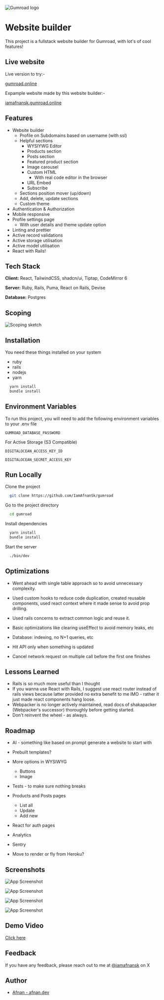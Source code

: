 ![Gumroad logo](https://assets-global.website-files.com/6171b265e5c8aa59b42c3472/618ea7afd990103829d614ff_gumroad-logo.svg)

# Website builder

This project is a fullstack website builder for Gumroad, with lot's of cool features!

## Live website

Live version to try:-

[gumroad.online](https://gumroad.online)

Expample website made by this website builder:-

[iamafnansk.gumroad.online](https://iamafnansk.gumroad.online)

## Features

- Website builder
    - Profile on Subdomains based on username (with ssl)
    - Helpful sections
        - WYSIYWG Editor
        - Products section
        - Posts section
        - Featured product section
        - Image carousel
        - Custom HTML
            - With real code editor in the browser
        - URL Embed
        - Subscribe
    - Sections position mover (up/down)
    - Add, delete, update sections
    - Custom theme
- Authentication & Authorization
- Mobile responsive
- Profile settings page
    - With user details and theme update option
- Linting and prettier
- Active record validations
- Active storage utilisation
- Active model utilisation
- React with Rails!

## Tech Stack

**Client:** React, TailwindCSS, shadcn/ui, Tiptap, CodeMirror 6

**Server:** Ruby, Rails, Puma, React on Rails, Devise

**Database:** Postgres

## Scoping

![Scoping sketch](https://gumroad.nyc3.cdn.digitaloceanspaces.com/gumroad-scoping.png)

## Installation

You need these things installed on your system

- ruby
- rails
- nodejs
- yarn

```bash
  yarn install
  bundle install
```

## Environment Variables

To run this project, you will need to add the following environment variables to your .env file

`GUMROAD_DATABASE_PASSWORD`

For Active Storage (S3 Compatible)

`DIGITALOCEAN_ACCESS_KEY_ID`

`DIGITALOCEAN_SECRET_ACCESS_KEY`

## Run Locally

Clone the project

```bash
  git clone https://github.com/IamAfnanSk/gumroad
```

Go to the project directory

```bash
  cd gumroad
```

Install dependencies

```bash
  yarn install
  bundle install
```

Start the server

```bash
  ./bin/dev
```

## Optimizations

- Went ahead with single table approach so to avoid unnecessary complexity.

- Used custom hooks to reduce code duplication, created reusable components, used react context where it made sense to
  avoid prop drilling.

- Used rails concerns to extract common logic and reuse it.

- Basic optimizations like clearing useEffect to avoid memory leaks, etc

- Database: indexing, no N+1 queries, etc

- Hit API only when something is updated

- Cancel network request on multiple call before the first one finishes

## Lessons Learned

- Rails is so much more useful than I thought
- If you wanna use React with Rails, I suggest use react router instead of rails views because latter provided no extra
  benefit to me IMO - rather it just made react components hang loose.
- Webpacker is no longer actively maintained, read docs of shakapacker (Webpacker's successor) thoroughly before getting
  started.
- Don't reinvent the wheel - as always.

## Roadmap

- AI - something like based on prompt generate a website to start with

- Prebuilt templates?

- More options in WYSIWYG
    - Buttons
    - Image

- Tests - to make sure nothing breaks

- Products and Posts pages
    - List all
    - Update
    - Add new

- React for auth pages

- Analytics

- Sentry

- Move to render or fly from Heroku?

## Screenshots

![App Screenshot](https://gumroad.nyc3.cdn.digitaloceanspaces.com/Screenshot%202024-02-24%20at%202.23.40%E2%80%AFAM.png)

![App Screenshot](https://gumroad.nyc3.cdn.digitaloceanspaces.com/Screenshot%202024-02-24%20at%202.25.34%E2%80%AFAM.png)

![App Screenshot](https://gumroad.nyc3.cdn.digitaloceanspaces.com/Screenshot%202024-02-24%20at%202.26.10%E2%80%AFAM.png)

![App Screenshot](https://gumroad.nyc3.cdn.digitaloceanspaces.com/Screenshot%202024-02-24%20at%202.25.27%E2%80%AFAM.png)

## Demo Video

[Click here](https://www.youtube.com/embed/5VYWGL8gZ_8?si=l6D0rJ4oO6vrIjxd)

## Feedback

If you have any feedback, please reach out to me at [@iamafnansk](https://x.com/iamafnansk) on X

## Author

- [Afnan - afnan.dev](https://afnan.dev)

